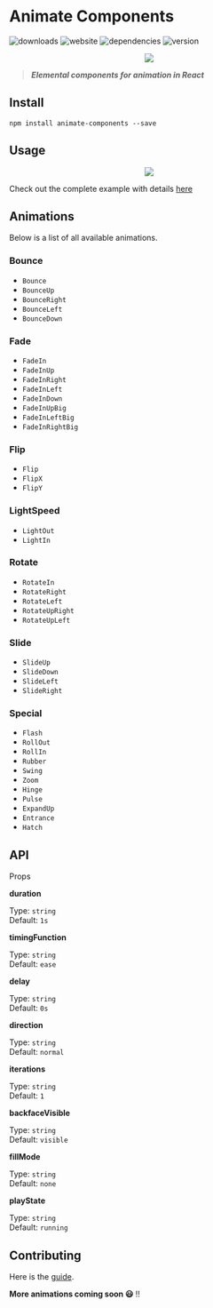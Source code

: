 # Animate Components
![downloads](https://img.shields.io/badge/downloads-3k-brightgreen.svg)
![website](https://img.shields.io/website-up-down-green-red/http/shields.io.svg?maxAge=2592000)
![dependencies](https://img.shields.io/versioneye/d/ruby/rails.svg?maxAge=2592000)
![version](https://img.shields.io/badge/animate--components-0.4.6-brightgreen.svg)

<p align="center">
	<img src="https://i.gyazo.com/64801677fb24b4492eb0b90870ead297.gif" />
</p>

> ***Elemental components for animation in React***

## Install

```
npm install animate-components --save
```

## Usage

<p align="center">
	<img src="https://i.gyazo.com/abc6d916f3801507872bdab7b16c0c3b.png" />
</p>

Check out the complete example with details [here](https://github.com/nitin42/animate-components/blob/master/Example.md)

## Animations

Below is a list of all available animations.

### Bounce

* `Bounce`
* `BounceUp`
* `BounceRight`
* `BounceLeft`
* `BounceDown`

### Fade

* `FadeIn`
* `FadeInUp`
* `FadeInRight`
* `FadeInLeft`
* `FadeInDown`
* `FadeInUpBig`
* `FadeInLeftBig`
* `FadeInRightBig`

### Flip

* `Flip`
* `FlipX`
* `FlipY`

### LightSpeed

* `LightOut`
* `LightIn`

### Rotate

* `RotateIn`
* `RotateRight`
* `RotateLeft`
* `RotateUpRight`
* `RotateUpLeft`

### Slide

* `SlideUp`
* `SlideDown`
* `SlideLeft`
* `SlideRight`

### Special

* `Flash`
* `RollOut`
* `RollIn`
* `Rubber`
* `Swing`
* `Zoom`
* `Hinge`
* `Pulse`
* `ExpandUp`
* `Entrance`
* `Hatch`

## API

Props

**duration**

Type: `string`<br/>
Default: `1s`

**timingFunction**

Type: `string`<br/>
Default: `ease`

**delay**

Type: `string`<br/>
Default: `0s`

**direction**

Type: `string`<br/>
Default: `normal`

**iterations**

Type: `string`<br/>
Default: `1`

**backfaceVisible**

Type: `string`<br/>
Default: `visible`

**fillMode**

Type: `string`<br/>
Default: `none`

**playState**

Type: `string`<br/>
Default: `running`



## Contributing

Here is the [guide](https://github.com/nitin42/animate-components/blob/master/CONTRIBUTING.md).

**More animations coming soon 😃** !!
